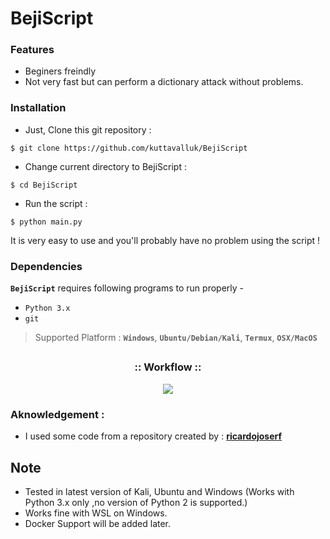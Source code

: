 # BejiScript

### Features

- Beginers freindly
- Not very fast but can perform a dictionary attack without problems.

### Installation

- Just, Clone this git repository :
```
$ git clone https://github.com/kuttavalluk/BejiScript
```

- Change current directory to BejiScript :
```
$ cd BejiScript
```
- Run the script :
```
$ python main.py
```
It is very easy to use and you'll probably have no problem using the script !

### Dependencies

**`BejiScript`** requires following programs to run properly - 
- `Python 3.x`
- `git`

> Supported Platform : **`Windows`**, **`Ubuntu/Debian/Kali`**, **`Termux`**, **`OSX/MacOS`**

##

<h3 align="center">
:: Workflow ::
</h3>
<p align="center">
<img src=".imgs/wf.gif"/>
</p>

### Aknowledgement :
- I used some code from a repository created by : [**ricardojoserf**](https://github.com/ricardojoserf)

## Note
- Tested in latest version of Kali, Ubuntu and Windows (Works with Python 3.x only ,no version of Python 2 is supported.)
- Works fine with WSL on Windows.
- Docker Support will be added later.
